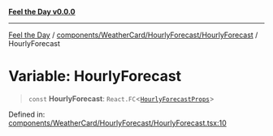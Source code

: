 [**Feel the Day v0.0.0**](../../../../../README.md)

***

[Feel the Day](../../../../../README.md) / [components/WeatherCard/HourlyForecast/HourlyForecast](../README.md) / HourlyForecast

# Variable: HourlyForecast

> `const` **HourlyForecast**: `React.FC`\<[`HourlyForecastProps`](../interfaces/HourlyForecastProps.md)\>

Defined in: [components/WeatherCard/HourlyForecast/HourlyForecast.tsx:10](https://github.com/HyeinKang/feel-the-day/blob/6b0d3fb3bda5bce2accd42bfbaa4c5a46f07891e/src/components/WeatherCard/HourlyForecast/HourlyForecast.tsx#L10)
